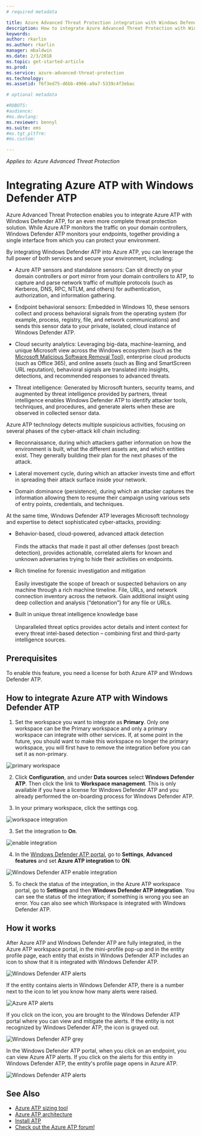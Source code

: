 ```yaml
---
# required metadata

title: Azure Advanced Threat Protection integration with Windows Defender ATP | Microsoft Docs
description: How to integrate Azure Advanced Threat Protection with Windows Defender ATP for full threat detection coverage
keywords:
author: rkarlin
ms.author: rkarlin
manager: mbaldwin
ms.date: 2/3/2018
ms.topic: get-started-article
ms.prod:
ms.service: azure-advanced-threat-protection
ms.technology:
ms.assetid: f6f3ed75-d6bb-4966-a9a7-5339c4f3ebac

# optional metadata

#ROBOTS:
#audience:
#ms.devlang:
ms.reviewer: bennyl
ms.suite: ems
#ms.tgt_pltfrm:
#ms.custom:

---
```


*Applies to: Azure Advanced Threat Protection*

# Integrating Azure ATP with Windows Defender ATP

Azure Advanced Threat Protection enables you to integrate Azure ATP with Windows Defender ATP, for an even more complete threat protection solution. While Azure ATP monitors the traffic on your domain controllers, Windows Defender ATP monitors your endpoints, together providing a single interface from which you can protect your environment.

By integrating Windows Defender ATP into Azure ATP, you can leverage the full power of both services and secure your environment, including:

- Azure ATP sensors and standalone sensors: Can sit directly on your domain controllers or port mirror from your domain controllers to ATP, to capture and parse network traffic of multiple protocols (such as Kerberos, DNS, RPC, NTLM, and others) for authentication, authorization, and information gathering. 

-   Endpoint behavioral sensors: Embedded in Windows 10, these sensors collect and process behavioral signals from the operating system (for example, process, registry, file, and network communications) and sends this sensor data to your private, isolated, cloud instance of Windows Defender ATP.

- Cloud security analytics: Leveraging big-data, machine-learning, and unique Microsoft view across the Windows ecosystem (such as the [Microsoft Malicious Software Removal Tool](https://www.microsoft.com/download/malicious-software-removal-tool-details.aspx)), enterprise cloud products (such as Office 365), and online assets (such as Bing and SmartScreen URL reputation), behavioral signals are translated into insights, detections, and recommended responses to advanced threats.

- Threat intelligence: Generated by Microsoft hunters, security teams, and augmented by threat intelligence provided by partners, threat intelligence enables Windows Defender ATP to identify attacker tools, techniques, and procedures, and generate alerts when these are observed in collected sensor data.

Azure ATP technology detects multiple suspicious activities, focusing on several phases of the cyber-attack kill chain including:

- Reconnaissance, during which attackers gather information on how the environment is built, what the different assets are, and which entities exist. They generally building their plan for the next phases of the attack.

- Lateral movement cycle, during which an attacker invests time and effort in spreading their attack surface inside your network.

- Domain dominance (persistence), during which an attacker captures the information allowing them to resume their campaign using various sets of entry points, credentials, and techniques.

At the same time, Windows Defender ATP leverages Microsoft technology and expertise to detect sophisticated cyber-attacks, providing:

- Behavior-based, cloud-powered, advanced attack detection<br></br>Finds the attacks that made it past all other defenses (post breach detection), provides actionable, correlated alerts for known and unknown adversaries trying to hide their activities on endpoints.

- Rich timeline for forensic investigation and mitigation<br></br>Easily investigate the scope of breach or suspected behaviors on any machine through a rich machine timeline. File, URLs, and network connection inventory across the network. Gain additional insight using deep collection and analysis (“detonation”) for any file or URLs.

- Built in unique threat intelligence knowledge base<br></br>Unparalleled threat optics provides actor details and intent context for every threat intel-based detection – combining first and third-party intelligence sources.

## Prerequisites

To enable this feature, you need a license for both Azure ATP and Windows Defender ATP. 


## How to integrate Azure ATP with Windows Defender ATP

1. Set the workspace you want to integrate as **Primary**. Only one workspace can be the Primary workspace and only a primary workspace can integrate with other services. If, at some point in the future, you should want to make this workspace no longer the primary workspace, you will first have to remove the integration before you can set it as non-primary.

 ![primary workspace](./media/primary-workspace.png)

2. Click **Configuration**, and under **Data sources** select **Windows Defender ATP**. Then click the link to **Workspace management**. This is only available if you have a license for Windows Defender ATP and you already performed the on-boarding process for Windows Defender ATP. 

3. In your primary workspace, click the settings cog.

 ![workspace integration](./media/edit-workspace.png)
 
3. Set the integration to **On**. 

 ![enable integration](./media/enable-integration.png)

4. In the [Windows Defender ATP portal](https://beta.securitycenter.windows.com/preferences/advanced), go to **Settings**, **Advanced features** and set **Azure ATP integration** to **ON**. 

 ![Windows Defender ATP enable integration](./media/wd-atp-enable.png)

5. To check the status of the integration, in the Azure ATP workspace portal, go to **Settings** and then **Windows Defender ATP integration**. You can see the status of the integration; if something is wrong you see an error. You can also see which Workspace is integrated with Windows Defender ATP.

## How it works

After Azure ATP and Windows Defender ATP are fully integrated, in the Azure ATP workspace portal, in the mini-profile pop-up and in the entity profile page, each entity that exists in Windows Defender ATP includes an icon to show that it is integrated with Windows Defender ATP. 

 ![Windows Defender ATP alerts](./media/profile-alerts-wd.png)

If the entity contains alerts in Windows Defender ATP, there is a number next to the icon to let you know how many alerts were raised.

 ![Azure ATP alerts](./media/atp-integrated-wd-icon-alerts.png)

If you click on the icon, you are brought to the Windows Defender ATP portal where you can view and mitigate the alerts. If the entity is not recognized by Windows Defender ATP, the icon is grayed out. 

 ![Windows Defender ATP grey](./media/wd-grey.png)

In the Windows Defender ATP portal, when you click on an endpoint, you can view Azure ATP alerts. If you click on the alerts for this entity in Windows Defender ATP, the entity's profile page opens in Azure ATP. 

 ![Windows Defender ATP alerts](./media/wd-atp-alerts.png)


## See Also
- [Azure ATP sizing tool](http://aka.ms/trisizingtool)
- [Azure ATP architecture](ata-architecture.md)
- [Install ATP](install-ata-step1.md)
- [Check out the Azure ATP forum!](https://social.technet.microsoft.com/Forums/security/home?forum=mata)


